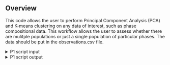 ## Overview
This code allows the user to perform Principal Component Analysis (PCA) and K-means clustering on any data of interest, such as phase compositional data. This workflow allows the user to assess whether there are mulitple populations or just a single population of particular phases. The data should be put in the observations.csv file.


<details>
<summary> P1 script input </summary>

% ====== Data ======\
**measurements = '?'**\
This is the CSV file containing the observations.

% ====== K-means parameters ======\
**k_plot = ?**\
Do you want to run K-means clustering? 1 = YES, 0 = NO.\
**number_of_groups = ?**\
This is an initial guess for the number of clusters, which can be changed. MAX = 5.\
**output = '?'**\
This should be a CSV file name for outputting the K-means clustering results (e.g., "outputs.csv").
</details>


<details>
<summary> P1 script output </summary>
The code will output a number of plots, including a 2D PCA plot with accompanying variable vectors and a probability density estimate for each variable. If k_plot = 1, then a CSV file will be output grouping the data into clusters.
</details>
